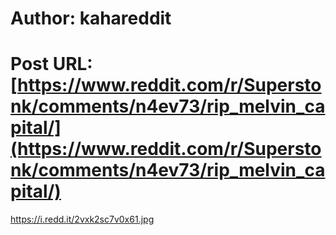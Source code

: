 # Author: kahareddit
# Post URL: [https://www.reddit.com/r/Superstonk/comments/n4ev73/rip_melvin_capital/](https://www.reddit.com/r/Superstonk/comments/n4ev73/rip_melvin_capital/)


https://i.redd.it/2vxk2sc7v0x61.jpg